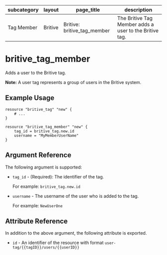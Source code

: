 | subcategory  | layout    | page_title                    | description                                            |
| ------------ | --------- | ----------------------------- | ------------------------------------------------------ |
| Tag Member   | Britive   | Britive: britive_tag_member   | The Britive Tag Member adds a user to the Britive tag. |

# britive\_tag\_member

Adds a user to the Britive tag.

**Note:** A user tag represents a group of users in the Britive system.

## Example Usage

```hcl
resource "britive_tag" "new" {
    # ...
}

resource "britive_tag_member" "new" {
    tag_id = britive_tag.new.id
    username = "MyMemberUserName"
}
```

## Argument Reference

The following argument is supported:

* `tag_id` - (Required): The identifier of the tag.

  For example: `britive_tag.new.id`

* `username` - The username of the user who is added to the tag.

  For example: `NewUserOne`

## Attribute Reference

In addition to the above argument, the following attribute is exported.

* `id` - An identifier of the resource with format `user-tag/{{tagID}}/users/{{userID}}`
